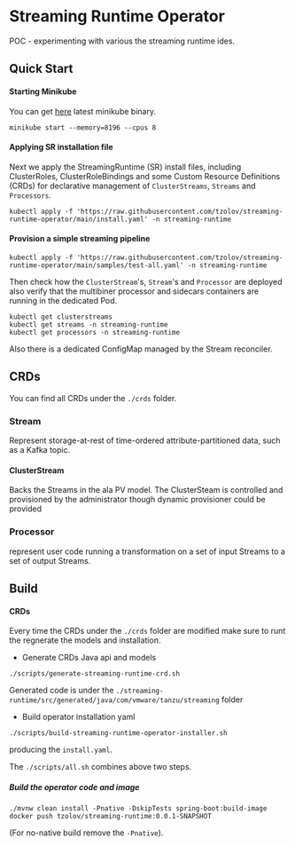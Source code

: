 # Streaming Runtime Operator
POC - experimenting with various the streaming runtime ides.

## Quick Start

#### Starting Minikube

You can get [here](https://kubernetes.io/docs/tasks/tools/#installation) latest minikube binary.

```shell
minikube start --memory=8196 --cpus 8
```

#### Applying SR installation file
Next we apply the StreamingRuntime (SR) install files, including ClusterRoles, 
ClusterRoleBindings and some Custom Resource Definitions (CRDs) for declarative management of 
`ClusterStreams`, `Streams` and `Processors`.

```shell
kubectl apply -f 'https://raw.githubusercontent.com/tzolov/streaming-runtime-operator/main/install.yaml' -n streaming-runtime
```

#### Provision a simple streaming pipeline

```shell
kubectl apply -f 'https://raw.githubusercontent.com/tzolov/streaming-runtime-operator/main/samples/test-all.yaml' -n streaming-runtime
```

Then check how the `ClusterStream`'s, `Stream`'s and `Processor` are deployed also verify that the multibiner processor
and sidecars containers are running in the dedicated Pod.

```shell
kubectl get clusterstreams
kubectl get streams -n streaming-runtime
kubectl get processors -n streaming-runtime
```

Also there is a dedicated ConfigMap managed by the Stream reconciler. 

## CRDs 

You can find all CRDs under the `./crds` folder.
### Stream
Represent storage-at-rest of time-ordered attribute-partitioned data, such as a Kafka topic.

#### ClusterStream
Backs the Streams in the ala PV model. The ClusterSteam is controlled and provisioned by the administrator 
though dynamic provisioner could be provided

### Processor
represent user code running a transformation on a set of input Streams to a set of output Streams. 


## Build

#### CRDs

Every time the CRDs under the `./crds` folder are modified make sure to runt the regnerate the models and installation.

* Generate CRDs Java api and models
```shell
./scripts/generate-streaming-runtime-crd.sh
```
Generated code is under the `./streaming-runtime/src/generated/java/com/vmware/tanzu/streaming` folder

* Build operator installation yaml
```shell
./scripts/build-streaming-runtime-operator-installer.sh
```
producing the `install.yaml`. 

The `./scripts/all.sh` combines above two steps.


##### Build the operator code and image

```shell
./mvnw clean install -Pnative -DskipTests spring-boot:build-image
docker push tzolov/streaming-runtime:0.0.1-SNAPSHOT
```
(For no-native build remove the `-Pnative`).
